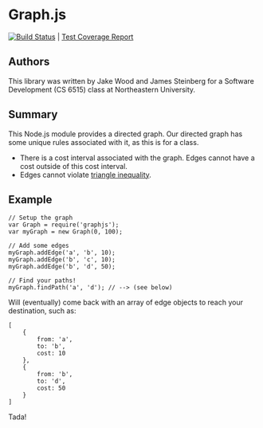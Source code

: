 Graph.js
========

[![Build Status](https://travis-ci.org/yakkob/graph.js.png?branch=master)](https://travis-ci.org/yakkob/graph.js) | [Test Coverage Report](https://raw.github.com/yakkob/graph.js/master/test_coverage.html)

## Authors
This library was written by Jake Wood and James Steinberg for a Software Development (CS 6515) class at Northeastern University.

## Summary

This Node.js module provides a directed graph.  Our directed graph has some unique rules associated with it, as this is for a class.

* There is a cost interval associated with the graph.  Edges cannot have a cost outside of this cost interval.
* Edges cannot violate [triangle inequality](http://en.wikipedia.org/wiki/Triangle_inequality).

## Example
    // Setup the graph
    var Graph = require('graphjs');
    var myGraph = new Graph(0, 100);
    
    // Add some edges
    myGraph.addEdge('a', 'b', 10);
    myGraph.addEdge('b', 'c', 10);
    myGraph.addEdge('b', 'd', 50);
    
    // Find your paths!
    myGraph.findPath('a', 'd'); // --> (see below)

Will (eventually) come back with an array of edge objects to reach your destination, such as:

    [
        {
            from: 'a',
            to: 'b',
            cost: 10
        },
        {
            from: 'b',
            to: 'd',
            cost: 50
        }
    ]

Tada!